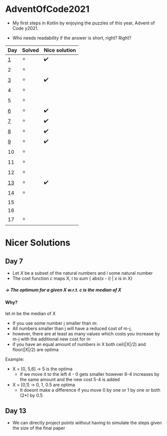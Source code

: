 # AdventOfCode2021

- My first steps in Kotlin by enjoying the puzzles of this year, Advent of Code y2021.

- Who needs readability if the answer is short, right? Right?

| Day                                                                                   | Solved | Nice solution      |
|---------------------------------------------------------------------------------------|--------|--------------------|
| [1](https://github.com/jkrude/AdventOfCode2021/blob/master/src/main/kotlin/Day1.kt)   | :star: | :heavy_check_mark: |
| 2                                                                                     | :star: |                    |
| [3](https://github.com/jkrude/AdventOfCode2021/blob/master/src/main/kotlin/Day3.kt)   | :star: | :heavy_check_mark: |
| 4                                                                                     | :star: |                    |
| 5                                                                                     | :star: |                    |
| [6](https://github.com/jkrude/AdventOfCode2021/blob/master/src/main/kotlin/Day6.kt)   | :star: | :heavy_check_mark: |
| [7](https://github.com/jkrude/AdventOfCode2021/blob/master/src/main/kotlin/Day7.kt)   | :star: | :heavy_check_mark: |
| [8](https://github.com/jkrude/AdventOfCode2021/blob/master/src/main/kotlin/Day8.kt)   | :star: | :heavy_check_mark: |
| [9](https://github.com/jkrude/AdventOfCode2021/blob/master/src/main/kotlin/Day9.kt)   | :star: | :heavy_check_mark: |
| 10                                                                                    | :star: |                    |
| 11                                                                                    | :star: |                    |
| 12                                                                                    | :star: |                    |
| [13](https://github.com/jkrude/AdventOfCode2021/blob/master/src/main/kotlin/Day13.kt) | :star: | :heavy_check_mark: |
| 14                                                                                    | :star: |                    |
| 15                                                                                    |        |                    |
| 16                                                                                    |        |                    |
| 17                                                                                    | :star: |                    |

# Nicer Solutions

## Day 7

- Let _X_ be a subset of the natural numbers and _i_ some natural number
- The cost function *c* maps X, i to sum { abs(x - i) | x is in X}

##### → The optimum for a given X w.r.t. c is the median of X

#### Why?

let *m* be the median of X

- If you use some number j smaller than m:
- All numbers smaller than j will have a reduced cost of m-j,
- however, there are at least as many values which costs you increase by m-j with the additional new cost for m
- if you have an equal amount of numbers in X both ceil(|X|/2) and floor(|X|/2) are optima

Example:

- X = [0, 5,6] -> 5 is the optima
    - if we move it to the left 4 - 0 gets smaller however 6-4 increases by the same amount and the new cost 5-4 is
      added
- X = [0,1] -> 0, 1, 0.5 are optima
    - It doesnt make a difference if you move 0 by one or 1 by one or both (2*) by 0.5

## Day 13

- We can directly project points without having to simulate the steps given the size of the final paper